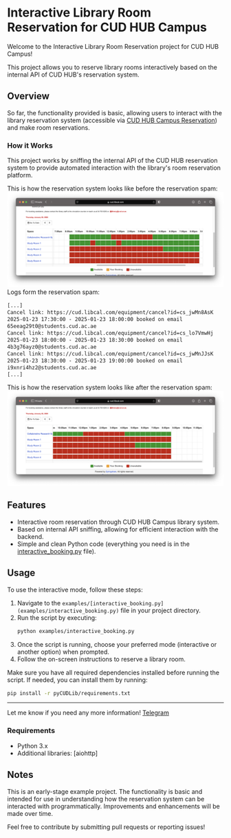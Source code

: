 # Interactive Library Room Reservation for CUD HUB Campus

Welcome to the Interactive Library Room Reservation project for CUD HUB Campus!

This project allows you to reserve library rooms interactively based on the internal API of CUD HUB's reservation system.

## Overview

So far, the functionality provided is basic, allowing users to interact with the library reservation system (accessible via [CUD HUB Campus Reservation](https://cud.libcal.com/reserve)) and make room reservations.

### How it Works

This project works by sniffing the internal API of the CUD HUB reservation system to provide automated interaction with the library's room reservation platform.

This is how the reservation system looks like before the reservation spam:
![Before reservation](img/reserve_before.png)
Logs form the reservation spam:
```text
[...]
Cancel link: https://cud.libcal.com/equipment/cancel?id=cs_jwMn8AsK
2025-01-23 17:30:00 - 2025-01-23 18:00:00 booked on email 65eeag29t0@students.cud.ac.ae
Cancel link: https://cud.libcal.com/equipment/cancel?id=cs_lo7VmwHj
2025-01-23 18:00:00 - 2025-01-23 18:30:00 booked on email 4b3g76ayz0@students.cud.ac.ae
Cancel link: https://cud.libcal.com/equipment/cancel?id=cs_jwMnJJsK
2025-01-23 18:30:00 - 2025-01-23 19:00:00 booked on email i9xnri4hz2@students.cud.ac.ae
[...]
```

This is how the reservation system looks like after the reservation spam:
![reserve_after.png](img/reserve_after.png)

## Features

- Interactive room reservation through CUD HUB Campus library system.
- Based on internal API sniffing, allowing for efficient interaction with the backend.
- Simple and clean Python code (everything you need is in the [interactive_booking.py](examples/interactive_booking.py) file).

## Usage

To use the interactive mode, follow these steps:

1. Navigate to the `examples/[interactive_booking.py](examples/interactive_booking.py)` file in your project directory.
2. Run the script by executing:
   ```bash
   python examples/interactive_booking.py
   ```
3. Once the script is running, choose your preferred mode (interactive or another option) when prompted.
4. Follow the on-screen instructions to reserve a library room.

Make sure you have all required dependencies installed before running the script. If needed, you can install them by running:
```bash
pip install -r pyCUDLib/requirements.txt
```

---

Let me know if you need any more information! 
[Telegram](https://t.me/pythonist42)


### Requirements

- Python 3.x
- Additional libraries: [aiohttp]

## Notes

This is an early-stage example project. The functionality is basic and intended for use in understanding how the reservation system can be interacted with programmatically. Improvements and enhancements will be made over time.

Feel free to contribute by submitting pull requests or reporting issues!

